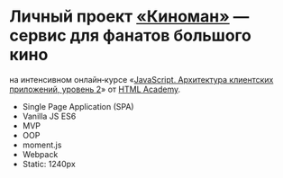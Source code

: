 # Личный проект [«Киноман»](https://privetadel.github.io/Cinemaddict/) — сервис для фанатов большого кино

на интенсивном онлайн‑курсе «[JavaScript. Архитектура клиентских приложений, уровень 2](https://htmlacademy.ru/intensive/ecmascript)» от [HTML Academy](https://htmlacademy.ru).

- Single Page Application (SPA)
- Vanilla JS ES6
- MVP 
- OOP
- moment.js
- Webpack
- Static: 1240px

[travis-image]: https://travis-ci.com/htmlacademy-ecmascript/776991-cinemaddict-12.svg?branch=master
[travis-url]: https://travis-ci.com/htmlacademy-ecmascript/776991-cinemaddict-12
